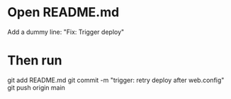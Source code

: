 # Open README.md
Add a dummy line: "Fix: Trigger deploy"

# Then run
git add README.md
git commit -m "trigger: retry deploy after web.config"
git push origin main
